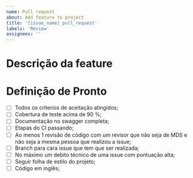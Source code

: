 ```yaml
---
name: Pull request
about: Add feature to project
title: '[issue_name]_pull_request'
labels: 'Review'
assignees: ''
---
```

# Descrição da feature


# Definição de Pronto

- [ ] Todos os críterios de aceitação atingidos;
- [ ] Cobertura de teste acima de 90 %;
- [ ] Documentação no swagger completa;
- [ ] Etapas do CI passando;
- [ ] Ao menos 1 revisão de código com um revisor que não seja de MDS e não seja a mesma pessoa que realizou a issue;
- [ ] Branch para cara issue que tem que ser realizada;
- [ ] No máximo um debito técnico de uma issue com pontuação alta;
- [ ] Seguir folha de estilo do projeto;
- [ ] Código em inglês;
